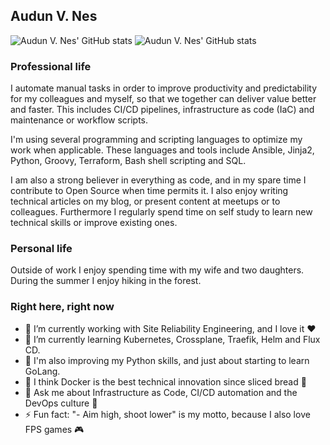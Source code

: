 ## Audun V. Nes

![Audun V. Nes' GitHub stats](https://github-readme-stats.vercel.app/api?username=avnes&show_icons=true&count_private=true&theme=merko)
![Audun V. Nes' GitHub stats](https://github-readme-stats.vercel.app/api/top-langs?username=avnes&show_icons=true&theme=merko&locale=en&layout=compact)

### Professional life
I automate manual tasks in order to improve productivity and predictability for my colleagues and myself, so that we together can deliver value better and faster. This includes CI/CD pipelines, infrastructure as code (IaC) and maintenance or workflow scripts.

I'm using several programming and scripting languages to optimize my work when applicable. These languages and tools include Ansible, Jinja2, Python, Groovy, Terraform, Bash shell scripting and SQL.

I am also a strong believer in everything as code, and in my spare time I contribute to Open Source when time permits it. I also enjoy writing technical articles on my blog, or present content at meetups or to colleagues. Furthermore I regularly spend time on self study to learn new technical skills or improve existing ones.

### Personal life
Outside of work I enjoy spending time with my wife and two daughters. During the summer I enjoy hiking in the forest.

### Right here, right now

- 🔭 I’m currently working with Site Reliability Engineering, and I love it ❤️
- 🌱 I’m currently learning Kubernetes, Crossplane, Traefik, Helm and Flux CD.
- :snake: I'm also improving my Python skills, and just about starting to learn GoLang.
- :whale: I think Docker is the best technical innovation since sliced bread 🍞
- 💬 Ask me about Infrastructure as Code, CI/CD automation and the DevOps culture 🦄
- ⚡ Fun fact: "- Aim high, shoot lower" is my motto, because I also love FPS games 🎮
